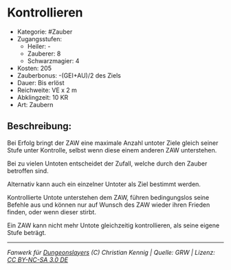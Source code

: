 # Kontrollieren

- Kategorie: #Zauber
- Zugangsstufen:
  - Heiler: -
  - Zauberer: 8
  - Schwarzmagier: 4
- Kosten: 205
- Zauberbonus: -(GEI+AU)/2 des Ziels
- Dauer: Bis erlöst
- Reichweite: VE x 2 m
- Abklingzeit: 10 KR
- Art: Zaubern

## Beschreibung:

Bei Erfolg bringt der ZAW eine maximale Anzahl untoter Ziele gleich seiner Stufe unter Kontrolle, selbst wenn diese einem anderen ZAW unterstehen.

Bei zu vielen Untoten entscheidet der Zufall, welche durch den Zauber betroffen sind.

Alternativ kann auch ein einzelner Untoter als Ziel bestimmt werden.

Kontrollierte Untote unterstehen dem ZAW, führen bedingungslos seine Befehle aus und können nur auf Wunsch des ZAW wieder ihren Frieden finden, oder wenn dieser stirbt.

Ein ZAW kann nicht mehr Untote gleichzeitig kontrollieren, als seine eigene Stufe beträgt.

---

_Fanwerk für [Dungeonslayers](https://www.dungeonslayers.net/) (C) Christian Kennig | Quelle: GRW | Lizenz: [CC BY-NC-SA 3.0 DE](https://creativecommons.org/licenses/by-nc-sa/3.0/de/)_
